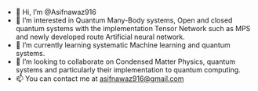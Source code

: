 - 👋 Hi, I’m @Asifnawaz916
- 👀 I’m interested in Quantum Many-Body systems, Open and closed quantum systems with the implementation Tensor Network such as MPS and newly developed route Artificial neural network.
- 🌱 I’m currently learning systematic Machine learning and quantum systems.
- 💞️ I’m looking to collaborate on Condensed Matter Physics, quantum systems and particularly their implementation to quantum computing.
- 📫 You can contact me at asifnawaz916@gmail.com

<!---
Asifnawaz916/Asifnawaz916 is a ✨ special ✨ repository because its `README.md` (this file) appears on your GitHub profile.
You can click the Preview link to take a look at your changes.
--->
